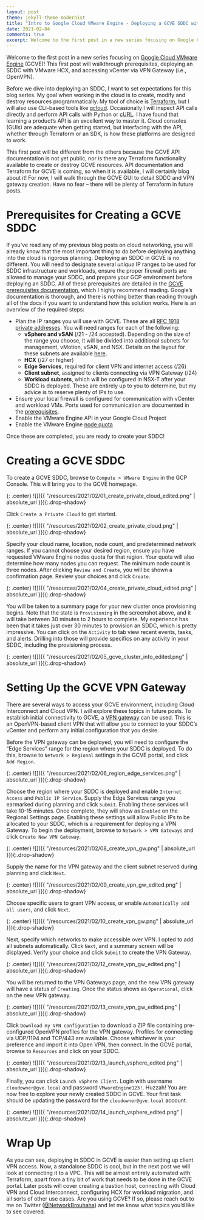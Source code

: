 ```yaml
---
layout: post
theme: jekyll-theme-modernist
title: "Intro to Google Cloud VMware Engine - Deploying a GCVE SDDC with HCX"
date: 2021-02-04
comments: true
excerpt: Welcome to the first post in a new series focusing on Google Cloud VMware Engine (GCVE)! This first post will walkthrough prerequisites, deploying an SDDC with VMware HCX, and accessing vCenter via VPN Gateway.<p>
---
```


Welcome to the first post in a new series focusing on [Google Cloud VMware Engine](https://cloud.google.com/vmware-engine) (GCVE)! This first post will walkthrough prerequisites, deploying an SDDC with VMware HCX, and accessing vCenter via VPN Gateway (i.e., OpenVPN).

Before we dive into deploying an SDDC, I want to set expectations for this blog series. My goal when working in the cloud is to create, modify and destroy resources programmatically. My tool of choice is [Terraform](https://www.terraform.io/), but I will also use CLI-based tools like [gcloud](https://cloud.google.com/sdk/gcloud). Occasionally I will inspect API calls directly and perform API calls with Python or [cURL](https://github.com/curl/curl). I have found that learning a product’s API is an excellent way to master it. Cloud consoles (GUIs) are adequate when getting started, but interfacing with the API, whether through Terraform or an SDK, is how these platforms are designed to work. 

This first post will be different from the others because the GCVE API documentation is not yet public, nor is there any Terraform functionality available to create or destroy GCVE resources. API documentation and Terraform for GCVE is coming, so when it is available, I will certainly blog about it! For now, I will walk through the GCVE GUI to detail SDDC and VPN gateway creation. Have no fear – there will be plenty of Terraform in future posts.

# Prerequisites for Creating a GCVE SDDC

If you’ve read any of my previous blog posts on cloud networking, you will already know that the most important thing to do before deploying anything into the cloud is rigorous planning. Deploying an SDDC in GCVE is no different. You will need to designate several *unique* IP ranges to be used for SDDC infrastructure and workloads, ensure the proper firewall ports are allowed to manage your SDDC, and prepare your GCP environment before deploying an SDDC. All of these prerequisites are detailed in the [GCVE prerequisites documentation](https://cloud.google.com/vmware-engine/docs/quickstart-prerequisites), which I highly recommend reading. Google’s documentation is thorough, and there is nothing better than reading through all of the docs if you want to understand how this solution works. Here is an overview of the required steps:

* Plan the IP ranges you will use with GCVE. These are all [RFC 1918 private addresses](https://en.wikipedia.org/wiki/Private_network). You will need ranges for each of the following:
    * **vSphere and vSAN** (/21 - /24 accepted). Depending on the size of the range you choose, it will be divided into additional subnets for management, vMotion, vSAN, and NSX. Details on the layout for these subnets are available [here](https://cloud.google.com/vmware-engine/docs/concepts-vlans-subnets#management_network_cidr_range_breakdown).
    * **HCX** (/27 or higher)
    * **Edge Services**, required for client VPN and internet access (/26)
    * **Client subnet**, assigned to clients connecting via VPN Gateway (/24)
    * **Workload subnets**, which will be configured in NSX-T after your SDDC is deployed. These are entirely up to you to determine, but my advice is to reserve plenty of IPs to use.
* Ensure your local firewall is configured for communication with vCenter and workload VMs. Ports used for communication are documented in the [prerequisites](https://cloud.google.com/vmware-engine/docs/quickstart-prerequisites#firewall-port-requirements).
* Enable the VMware Engine API in your Google Cloud Project
* Enable the VMware Engine [node quota](https://cloud.google.com/vmware-engine/quotas)

Once these are completed, you are ready to create your SDDC!

# Creating a GCVE SDDC

To create a GCVE SDDC, browse to `Compute > VMware Engine` in the GCP Console. This will bring you to the GCVE homepage.

{: .center}
![]({{ "/resources/2021/02/01_create_private_cloud_edited.png" | absolute_url }}){:.drop-shadow}

Click `Create a Private Cloud` to get started.

{: .center}
![]({{ "/resources/2021/02/02_create_private_cloud.png" | absolute_url }}){:.drop-shadow}

Specify your cloud name, location, node count, and predetermined network ranges. If you cannot choose your desired region, ensure you have requested VMware Engine nodes quota for that region. Your quota will also determine how many nodes you can request. The minimum node count is three nodes. After clicking `Review and Create`, you will be shown a confirmation page. Review your choices and click `Create`.

{: .center}
![]({{ "/resources/2021/02/04_create_private_cloud_edited.png" | absolute_url }}){:.drop-shadow}

You will be taken to a summary page for your new cluster once provisioning begins. Note that the state is `Provisioning` in the screenshot above, and it will take between 30 minutes to 2 hours to complete. My experience has been that it takes just over 30 minutes to provision an SDDC, which is pretty impressive. You can click on the `Activity` to tab view recent events, tasks, and alerts. Drilling into those will provide specifics on any activity in your SDDC, including the provisioning process. 

{: .center}
![]({{ "/resources/2021/02/05_gcve_cluster_info_edited.png" | absolute_url }}){:.drop-shadow}

# Setting Up the GCVE VPN Gateway

There are several ways to access your GCVE environment, including Cloud Interconnect and Cloud VPN. I will explore these topics in future posts. To establish initial connectivity to GCVE, a [VPN gateway](https://cloud.google.com/vmware-engine/docs/networking/howto-vpn-configure) can be used. This is an OpenVPN-based client VPN that will allow you to connect to your SDDC’s vCenter and perform any initial configuration that you desire.

Before the VPN gateway can be deployed, you will need to configure the “Edge Services” range for the region where your SDDC is deployed. To do this, browse to `Network > Regional` settings in the GCVE portal, and click `Add Region`.

{: .center}
![]({{ "/resources/2021/02/06_region_edge_services.png" | absolute_url }}){:.drop-shadow}

Choose the region where your SDDC is deployed and enable `Internet Access` and `Public IP Service`. Supply the Edge Services range you earmarked during planning and click `Submit`. Enabling these services will take 10-15 minutes. Once complete, they will show as `Enabled` on the Regional Settings page. Enabling these settings will allow Public IPs to be allocated to your SDDC, which is a requirement for deploying a VPN Gateway. To begin the deployment, browse to `Network > VPN Gateways` and click `Create New VPN Gateway`.

{: .center}
![]({{ "/resources/2021/02/08_create_vpn_gw.png" | absolute_url }}){:.drop-shadow}

Supply the name for the VPN gateway and the client subnet reserved during planning and click `Next`.

{: .center}
![]({{ "/resources/2021/02/09_create_vpn_gw_edited.png" | absolute_url }}){:.drop-shadow}

Choose specific users to grant VPN access, or enable `Automatically add all users`, and click `Next`.

{: .center}
![]({{ "/resources/2021/02/10_create_vpn_gw.png" | absolute_url }}){:.drop-shadow}

Next, specify which networks to make accessible over VPN. I opted to add all subnets automatically. Click `Next`, and a summary screen will be displayed. Verify your choice and click `Submit` to create the VPN Gateway.

{: .center}
![]({{ "/resources/2021/02/12_create_vpn_gw_edited.png" | absolute_url }}){:.drop-shadow}

You will be returned to the VPN Gateways page, and the new VPN gateway will have a status of `Creating`. Once the status shows as `Operational`, click on the new VPN gateway.

{: .center}
![]({{ "/resources/2021/02/13_create_vpn_gw_edited.png" | absolute_url }}){:.drop-shadow}

Click `Download my VPN configuration` to download a ZIP file containing pre-configured OpenVPN profiles for the VPN gateway. Profiles for connecting via UDP/1194 and TCP/443 are available. Choose whichever is your preference and import it into Open VPN, then connect. In the GCVE portal, browse to `Resources` and click on your SDDC.

{: .center}
![]({{ "/resources/2021/02/13_launch_vsphere_edited.png" | absolute_url }}){:.drop-shadow}

Finally, you can click `Launch vSphere Client`. Login with username `cloudowner@gve.local` and password `VMwareEngine123!`. Huzzah! You are now free to explore your newly created SDDC in GCVE. Your first task should be updating the password for the `cloudowner@gve.local`  account.

{: .center}
![]({{ "/resources/2021/02/14_launch_vsphere_edited.png" | absolute_url }}){:.drop-shadow}

# Wrap Up

As you can see, deploying in SDDC in GCVE is easier than setting up client VPN access. Now, a standalone SDDC is cool, but in the next post we will look at connecting it to a VPC. This will be almost entirely automated with Terraform, apart from a tiny bit of work that needs to be done in the GCVE portal. Later posts will cover creating a bastion host, connecting with Cloud VPN and Cloud Interconnect, configuring HCX for workload migration, and all sorts of other use cases. Are you using GCVE? If so, please reach out to me on Twitter ([@NetworkBrouhaha](https://www.twitter.com/networkbrouhaha)) and let me know what topics you’d like to see covered.